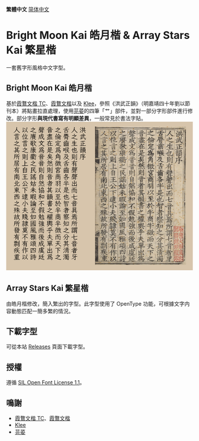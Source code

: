 **繁體中文** [简体中文](README-SC.md)
# Bright Moon Kai 皓月楷 & Array Stars Kai 繁星楷
一套舊字形風格中文字型。

## Bright Moon Kai 皓月楷
基於[霞鶩文楷 TC](https://github.com/lxgw/LxgwWenkaiTC)、[霞鶩文楷](https://github.com/lxgw/LxgwWenKai)以及 [Klee](https://github.com/fontworks-fonts/Klee)，參照《洪武正韻》（明嘉靖四十年劉以節刊本）將點畫拉直處理，使用[芫荽](https://github.com/ButTaiwan/iansui)的四筆「艹」部件，並對一部分字形部件進行修改。部分字形**與現代書寫有明顯差異**，一般常見於書法字貼。  
![image](./pictures/picture001.png)  

## Array Stars Kai 繁星楷
由皓月楷修改，簡入繁出的字型。此字型使用了 OpenType 功能，可根據文字内容動態匹配一簡多繁的情況。

## 下載字型
可從本站 [Releases](../../releases) 頁面下載字型。

## 授權
遵循 [SIL Open Font License 1.1](./LICENSE.txt)。

## 鳴謝
* [霞鶩文楷 TC](https://github.com/lxgw/LxgwWenkaiTC)、[霞鶩文楷](https://github.com/lxgw/LxgwWenKai)
* [Klee](https://github.com/fontworks-fonts/Klee)
* [芫荽](https://github.com/ButTaiwan/iansui)
